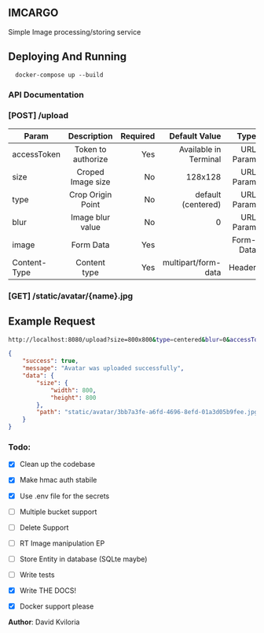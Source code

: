 ## IMCARGO

Simple Image processing/storing service

## Deploying And Running
```
  docker-compose up --build
```

### API Documentation
### [POST] /upload
| Param   |      Description      |  Required  | Default Value | Type |
|----------|:-------------:|------:|------:|------:|
| accessToken | Token to authorize | Yes | Available in Terminal | URL Param |
| size | Croped Image size  |  No  | 128x128 | URL Param |
| type | Crop Origin Point | No | default (centered) | URL Param |
| blur | Image blur value | No | 0 | URL Param |
| image | Form Data | Yes |  | Form-Data |
| Content-Type | Content type | Yes | multipart/form-data | Header |



### [GET] /static/avatar/{name}.jpg

## Example Request
```bash
http://localhost:8080/upload?size=800x800&type=centered&blur=0&accessToken=38fc3efe471ac435ed97a8668f53b8ef0ece2c721cee46652c8d810d6efda009
```

```json
{
    "success": true,
    "message": "Avatar was uploaded successfully",
    "data": {
        "size": {
            "width": 800,
            "height": 800
        },
        "path": "static/avatar/3bb7a3fe-a6fd-4696-8efd-01a3d05b9fee.jpg"
    }
}
```

### Todo:
  - [x] Clean up the codebase
  - [x] Make hmac auth stabile
  - [x] Use .env file for the secrets
  - [ ] Multiple bucket support
  - [ ] Delete Support
  - [ ] RT Image manipulation EP
  - [ ] Store Entity in database (SQLte maybe)
  - [ ] Write tests
  - [X] Write THE DOCS!
  - [x] Docker support please



**Author**: David Kviloria
